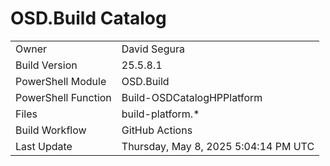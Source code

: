 ﻿# OSD.Build Catalog

| | |
|-|-|
| Owner | David Segura |
| Build Version | 25.5.8.1 |
| PowerShell Module | OSD.Build |
| PowerShell Function | Build-OSDCatalogHPPlatform |
| Files | build-platform.* |
| Build Workflow | GitHub Actions |
| Last Update | Thursday, May 8, 2025 5:04:14 PM UTC |

